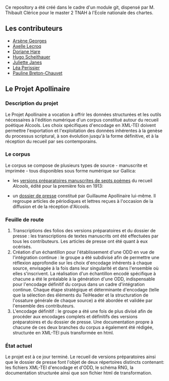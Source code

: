 Ce repository a été créé dans le cadre d'un module git, dispensé par M. Thibault Clérice pour le master 2 TNAH à l'Ecole nationale des chartes.

## Les contributeurs
- [Arsène Georges](https://github.com/ArsGeo)
- [Axelle Lecroq](https://github.com/axellelecroq)
- [Doriane Hare](https://github.com/D0riane)
- [Hugo Scheithauer](https://github.com/HugoSchtr)
- [Juliette Janes](https://github.com/Juliettejns)
- [Léa Perissier](https://github.com/leaprs)
- [Pauline Breton-Chauvet](https://github.com/PaulineChauvet)

## Le Projet Apollinaire

### Description du projet
Le Projet Apollinaire a vocation à offrir les données structurées et les outils nécessaires à l'édition numérique d'un corpus constitué autour du recueil poétique Alcools.
Les choix spécifiques d'encodage en XML-TEI doivent permettre l'exportation et l'exploitation des données inhérentes à la genèse du processus scriptural, à son évolution jusqu'à la forme définitive, et à la réception du recueil par ses contemporains.

### Le corpus
Le corpus se compose de plusieurs types de source - manuscrite et imprimée - tous disponibles sous forme numérique sur Gallica:
- les [versions préparatoires manuscrites de septs poèmes](https://gallica.bnf.fr/ark:/12148/btv1b52505641f/f37.item.r=Manuscrit%20Apollinaire#) du recueil *Alcools*, édité pour la première fois en 1913:

- un [dossier de presse](https://gallica.bnf.fr/ark:/12148/btv1b525088021/f145.item.r=Apollinaire%20manuscrits) constitué par Guillaume Apollinaire lui-même. Il regroupe articles de périodiques et lettres reçues à l'occasion de la diffusion et de la réception d'Alcools. 


### Feuille de route
1. Transcriptions des folios des versions préparatoires et du dossier de presse : les transcriptions de textes manuscrits ont été effectuées par tous les contributeurs. Les articles de presse ont été quant à eux océrisés.
2. Création d'un échantillon pour l'établissement d'une ODD en vue de l'intégration continue : le groupe a été subdivisé afin de permettre une réflexion approfondie sur les choix d'encodage inhérents à chaque source, envisagée à la fois dans leur singularité et dans l'ensemble où elles s'inscrivent. La réalisation d'un échantillon encodé spécifique à chacune a été le préalable à la génération d'une ODD, indispensable pour l'encodage définitif du corpus dans un cadre d'intégration continue. Chaque étape stratégique et déterminante d'encodage (telle que la sélection des éléments du TeiHeader et la structuration de l'ossature générale de chaque source) a été abordée et validée par l'ensemble des contributeurs.
3. L'encodage définitif : le groupe a été une fois de plus divisé afin de procéder aux encodages complets et définitifs des versions préparatoires et du dossier de presse. Une documentation propre à chacune de ces deux branches du corpus a également été rédigée, structurée en XML-TEI puis transformée en html.
### État actuel
Le projet est à ce jour terminé. Le recueil de versions préparatoires ainsi que le dossier de presse font l'objet de deux répertoires distincts contenant: les fichiers XML-TEI d'encodage et d'ODD, le schéma RNG, la documentation structurée ainsi que son fichier html de transformation.
